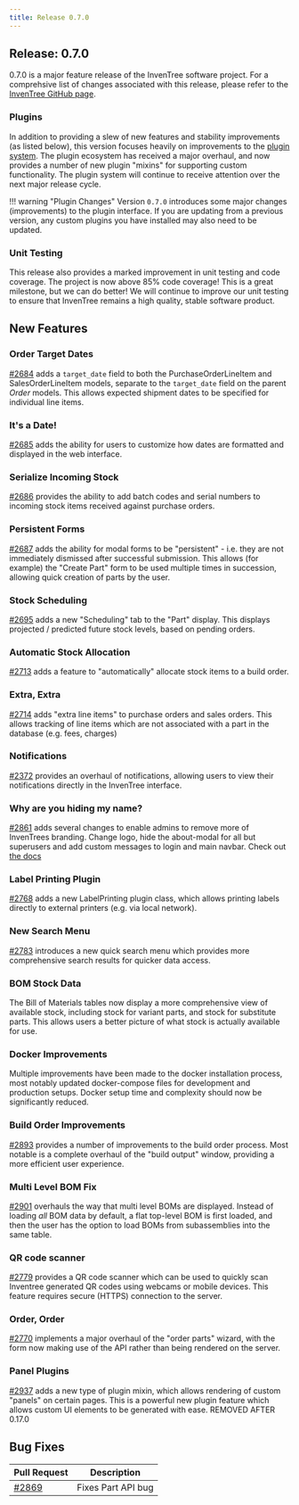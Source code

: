 ```yaml
---
title: Release 0.7.0
---
```


## Release: 0.7.0

0.7.0 is a major feature release of the InvenTree software project. For a comprehsive list of changes associated with this release, please refer to the [InvenTree GitHub page](https://github.com/inventree/InvenTree/milestone/10).

### Plugins

In addition to providing a slew of new features and stability improvements (as listed below), this version focuses heavily on improvements to the [plugin system](../extend/plugins.md). The plugin ecosystem has received a major overhaul, and now provides a number of new plugin "mixins" for supporting custom functionality. The plugin system will continue to receive attention over the next major release cycle.


!!! warning "Plugin Changes"
    Version `0.7.0` introduces some major changes (improvements) to the plugin interface. If you are updating from a previous version, any custom plugins you have installed may also need to be updated.

### Unit Testing

This release also provides a marked improvement in unit testing and code coverage. The project is now above 85% code coverage! This is a great milestone, but we can do better! We will continue to improve our unit testing to ensure that InvenTree remains a high quality, stable software product.

## New Features

### Order Target Dates

[#2684](https://github.com/inventree/InvenTree/pull/2684) adds a `target_date` field to both the PurchaseOrderLineItem and SalesOrderLineItem models, separate to the `target_date` field on the parent _Order_ models. This allows expected shipment dates to be specified for individual line items.

### It's a Date!

[#2685](https://github.com/inventree/InvenTree/pull/2685) adds the ability for users to customize how dates are formatted and displayed in the web interface.

### Serialize Incoming Stock

[#2686](https://github.com/inventree/InvenTree/pull/2686) provides the ability to add batch codes and serial numbers to incoming stock items received against purchase orders.

### Persistent Forms

[#2687](https://github.com/inventree/InvenTree/pull/2687) adds the ability for modal forms to be "persistent" - i.e. they are not immediately dismissed after successful submission. This allows (for example) the "Create Part" form to be used multiple times in succession, allowing quick creation of parts by the user.

### Stock Scheduling

[#2695](https://github.com/inventree/InvenTree/pull/2695) adds a new "Scheduling" tab to the "Part" display. This displays projected / predicted future stock levels, based on pending orders.

### Automatic Stock Allocation

[#2713](https://github.com/inventree/InvenTree/pull/2713) adds a feature to "automatically" allocate stock items to a build order.

### Extra, Extra

[#2714](https://github.com/inventree/InvenTree/pull/2714) adds "extra line items" to purchase orders and sales orders. This allows tracking of line items which are not associated with a part in the database (e.g. fees, charges)

### Notifications

[#2372](https://github.com/inventree/InvenTree/pull/2372) provides an overhaul of notifications, allowing users to view their notifications directly in the InvenTree interface.

### Why are you hiding my name?
[#2861](https://github.com/inventree/InvenTree/pull/2861) adds several changes to enable admins to remove more of InvenTrees branding. Change logo, hide the about-modal for all but superusers and add custom messages to login and main navbar. Check out [the docs](../start/config.md#customization-options)

### Label Printing Plugin

[#2768](https://github.com/inventree/InvenTree/pull/2768) adds a new LabelPrinting plugin class, which allows printing labels directly to external printers (e.g. via local network).

### New Search Menu

[#2783](https://github.com/inventree/InvenTree/pull/2783) introduces a new quick search menu which provides more comprehensive search results for quicker data access.

### BOM Stock Data

The Bill of Materials tables now display a more comprehensive view of available stock, including stock for variant parts, and stock for substitute parts. This allows users a better picture of what stock is actually available for use.

### Docker Improvements

Multiple improvements have been made to the docker installation process, most notably updated docker-compose files for development and production setups. Docker setup time and complexity should now be significantly reduced.

### Build Order Improvements

[#2893](https://github.com/inventree/InvenTree/pull/2893) provides a number of improvements to the build order process. Most notable is a complete overhaul of the "build output" window, providing a more efficient user experience.

### Multi Level BOM Fix

[#2901](https://github.com/inventree/InvenTree/pull/2901) overhauls the way that multi level BOMs are displayed. Instead of loading *all* BOM data by default, a flat top-level BOM is first loaded, and then the user has the option to load BOMs from subassemblies into the same table.

### QR code scanner

[#2779](https://github.com/inventree/InvenTree/pull/2779) provides a QR code scanner which can be used to quickly scan Inventree generated QR codes using webcams or mobile devices. This feature requires secure (HTTPS) connection to the server.

### Order, Order

[#2770](https://github.com/inventree/InvenTree/pull/2770) implements a major overhaul of the "order parts" wizard, with the form now making use of the API rather than being rendered on the server.

### Panel Plugins

[#2937](https://github.com/inventree/InvenTree/pull/2937) adds a new type of plugin mixin, which allows rendering of custom "panels" on certain pages. This is a powerful new plugin feature which allows custom UI elements to be generated with ease. REMOVED AFTER 0.17.0

## Bug Fixes

| Pull Request | Description |
| --- | --- |
| [#2869](https://github.com/inventree/InvenTree/pull/2869) | Fixes Part API bug |
